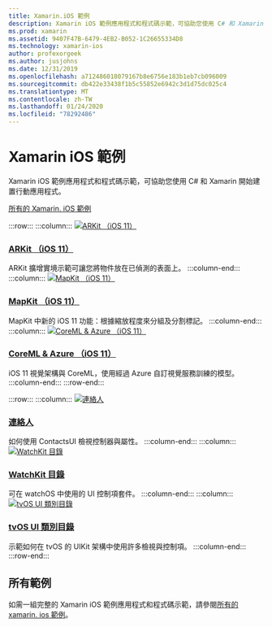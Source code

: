 ```yaml
---
title: Xamarin.iOS 範例
description: Xamarin iOS 範例應用程式和程式碼示範，可協助您使用 C# 和 Xamarin 開始建置行動應用程式。
ms.prod: xamarin
ms.assetid: 9407F47B-6479-4EB2-B052-1C26655334D8
ms.technology: xamarin-ios
author: profexorgeek
ms.author: jusjohns
ms.date: 12/31/2019
ms.openlocfilehash: a712486018079167b8e6756e183b1eb7cb096009
ms.sourcegitcommit: db422e33438f1b5c55852e6942c3d1d75dc025c4
ms.translationtype: MT
ms.contentlocale: zh-TW
ms.lasthandoff: 01/24/2020
ms.locfileid: "78292486"
---
```

# <a name="xamarinios-samples"></a>Xamarin iOS 範例

Xamarin iOS 範例應用程式和程式碼示範，可協助您使用 C# 和 Xamarin 開始建置行動應用程式。

[所有的 Xamarin. iOS 範例](https://docs.microsoft.com/samples/browse/?products=xamarin&term=Xamarin.iOS)

:::row:::
      :::column:::
[![ARKit （iOS 11）](images/arkit.png)](https://docs.microsoft.com/samples/xamarin/ios-samples/ios11-arkitplacingobjects/)

### <a name="arkit-ios-11"></a>[ARKit （iOS 11）](https://docs.microsoft.com/samples/xamarin/ios-samples/ios11-arkitplacingobjects/)

ARKit 擴增實境示範可讓您將物件放在已偵測的表面上。
    :::column-end:::
    :::column:::
[![MapKit （iOS 11）](images/mapkit.png)](https://docs.microsoft.com/samples/xamarin/ios-samples/ios11-mapkitsample/)

### <a name="mapkit-ios-11"></a>[MapKit （iOS 11）](https://docs.microsoft.com/samples/xamarin/ios-samples/ios11-mapkitsample/)

MapKit 中新的 iOS 11 功能：根據縮放程度來分組及分割標記。
    :::column-end:::
    :::column:::
[![CoreML & Azure （iOS 11）](images/coremlazure.png)](https://docs.microsoft.com/samples/xamarin/ios-samples/ios11-coremlazuremodel/)

### <a name="coreml--azure-ios-11"></a>[CoreML & Azure （iOS 11）](https://docs.microsoft.com/samples/xamarin/ios-samples/ios11-coremlazuremodel/)

iOS 11 視覺架構與 CoreML，使用經過 Azure 自訂視覺服務訓練的模型。
    :::column-end:::
:::row-end:::

:::row:::
    :::column:::
[![連絡人](images/contacts.png)](https://docs.microsoft.com/samples/xamarin/ios-samples/contacts)

### <a name="contacts"></a>[連絡人](https://docs.microsoft.com/samples/xamarin/ios-samples/contacts)

如何使用 ContactsUI 檢視控制器與屬性。
    :::column-end:::
    :::column:::
[![WatchKit 目錄](images/watchos.png)](https://docs.microsoft.com/samples/xamarin/ios-samples/watchos-watchkitcatalog/)

### <a name="watchkit-catalog"></a>[WatchKit 目錄](https://docs.microsoft.com/samples/xamarin/ios-samples/watchos-watchkitcatalog/)

可在 watchOS 中使用的 UI 控制項套件。
    :::column-end:::
    :::column:::
[![tvOS UI 類別目錄](images/tvosui.png)](https://docs.microsoft.com/samples/xamarin/ios-samples/tvos-uicatalog/)

### <a name="tvos-ui-catalog"></a>[tvOS UI 類別目錄](https://docs.microsoft.com/samples/xamarin/ios-samples/tvos-uicatalog/)

示範如何在 tvOS 的 UIKit 架構中使用許多檢視與控制項。
    :::column-end:::
:::row-end:::

## <a name="all-samples"></a>所有範例

如需一組完整的 Xamarin iOS 範例應用程式和程式碼示範，請參閱[所有的 xamarin. ios 範例](https://docs.microsoft.com/samples/browse/?products=xamarin&term=Xamarin.iOS)。
